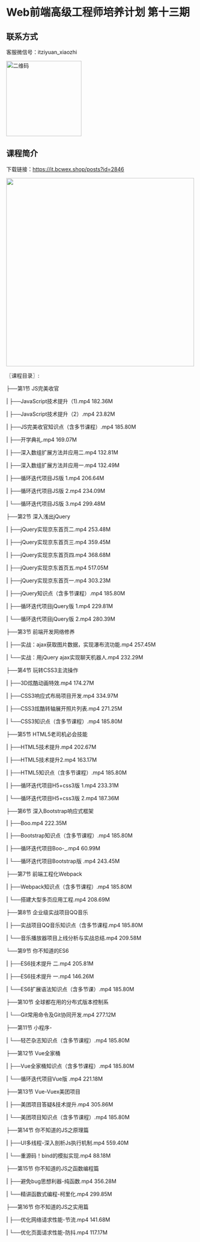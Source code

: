 # Web前端高级工程师培养计划 第十三期

## 联系方式

客服微信号：itziyuan_xiaozhi

<img src="https://ziyuanyun.oss-cn-guangzhou.aliyuncs.com/common/20240614073449/666b82192834a.jpg" width="200" height="200" alt="二维码">

## 课程简介

下载链接：https://it.bcwex.shop/posts?id=2846

<img src="https://ziyuanyun.oss-cn-guangzhou.aliyuncs.com/yun/20240515184351/664491e726fa4.jpg" width="500" alt="">

  

 

 〖课程目录〗:

 ├──第1节 JS完美收官

 | ├──JavaScript技术提升（1).mp4 182.36M

 | ├──JavaScript技术提升（2）.mp4 23.82M

 | ├──JS完美收官知识点（含多节课程）.mp4 185.80M

 | ├──开学典礼.mp4 169.07M

 | ├──深入数组扩展方法并应用二.mp4 132.81M

 | ├──深入数组扩展方法并应用一.mp4 132.49M

 | ├──循环迭代项目JS版 1.mp4 206.64M

 | ├──循环迭代项目JS版 2.mp4 234.09M

 | └──循环迭代项目JS版 3.mp4 299.48M

 ├──第2节 深入浅出jQuery

 | ├──jQuery实现京东首页二.mp4 253.48M

 | ├──jQuery实现京东首页三.mp4 359.45M

 | ├──jQuery实现京东首页四.mp4 368.68M

 | ├──jQuery实现京东首页五.mp4 517.05M

 | ├──jQuery实现京东首页一.mp4 303.23M

 | ├──jQuery知识点（含多节课程）.mp4 185.80M

 | ├──循环迭代项目jQuery版 1.mp4 229.81M

 | └──循环迭代项目jQuery版 2.mp4 280.39M

 ├──第3节 前端开发网络修养

 | ├──实战：ajax获取图片数据，实现瀑布流功能.mp4 257.45M

 | └──实战：用jQuery ajax实现聊天机器人.mp4 232.29M

 ├──第4节 玩转CSS3主流操作

 | ├──3D炫酷动画特效.mp4 174.27M

 | ├──CSS3响应式布局项目开发.mp4 334.97M

 | ├──CSS3炫酷转轴展开照片列表.mp4 271.25M

 | └──CSS3知识点（含多节课程）.mp4 185.80M

 ├──第5节 HTML5老司机必会技能

 | ├──HTML5技术提升.mp4 202.67M

 | ├──HTML5技术提升2.mp4 163.17M

 | ├──HTML5知识点（含多节课程）.mp4 185.80M

 | ├──循环迭代项目H5+css3版 1.mp4 233.31M

 | └──循环迭代项目H5+css3版 2.mp4 187.36M

 ├──第6节 深入Bootstrap响应式框架

 | ├──Boo.mp4 222.35M

 | ├──Bootstrap知识点（含多节课程）.mp4 185.80M

 | ├──循环迭代项目Boo-_.mp4 60.99M

 | └──循环迭代项目Bootstrap版 .mp4 243.45M

 ├──第7节 前端工程化Webpack

 | ├──Webpack知识点（含多节课程）.mp4 185.80M

 | └──搭建大型多页应用工程.mp4 208.69M

 ├──第8节 企业级实战项目QQ音乐

 | ├──实战项目QQ音乐知识点（含多节课程.mp4 185.80M

 | └──音乐播放器项目上线分析与实战总结.mp4 209.58M

 └──第9节 你不知道的ES6

 | ├──ES6技术提升 二.mp4 205.81M

 | ├──ES6技术提升 一.mp4 146.26M

 | └──ES6扩展语法知识点（含多节课）.mp4 185.80M

 ├──第10节 全球都在用的分布式版本控制系

 | └──Git常用命令及Git协同开发.mp4 277.12M

 ├──第11节 小程序-

 | └──轻芒杂志知识点（含多节课程）.mp4 185.80M

 ├──第12节 Vue全家桶

 | ├──Vue全家桶知识点（含多节课程）.mp4 185.80M

 | └──循环迭代项目Vue版 .mp4 221.18M

 ├──第13节 Vue-Vuex美团项目

 | ├──美团项目答疑&amp;技术提升.mp4 305.86M

 | └──美团项目知识点（含多节课程）.mp4 185.80M

 ├──第14节 你不知道的JS之原理篇

 | ├──UI多线程-深入剖析Js执行机制.mp4 559.40M

 | └──重源码！bind的模拟实现.mp4 88.18M

 ├──第15节 你不知道的JS之函数编程篇

 | ├──避免bug思想利器-纯函数.mp4 356.28M

 | └──精讲函数式编程-柯里化.mp4 299.85M

 ├──第16节 你不知道的JS之实用篇

 | ├──优化网络请求性能-节流.mp4 141.68M

 | └──优化页面请求性能-防抖.mp4 117.17M

  